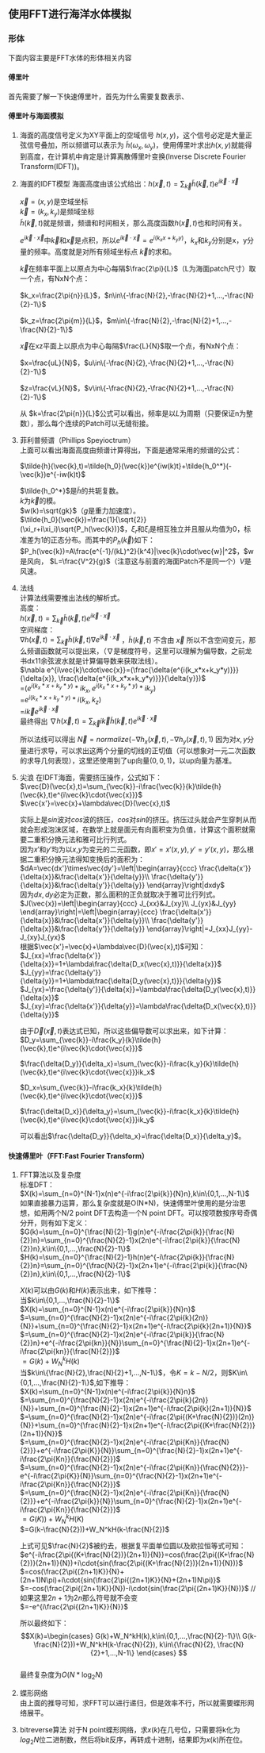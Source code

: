 ## 使用FFT进行海洋水体模拟

### 形体
下面内容主要是FFT水体的形体相关内容

#### 傅里叶
首先需要了解一下快速傅里叶，首先为什么需要复数表示、

#### 傅里叶与海面模拟

1. 海面的高度信号定义为XY平面上的空域信号 $h(x,y)$，这个信号必定是大量正弦信号叠加，所以频谱可以表示为 $\tilde{h}(\omega_x,\omega_y)$，使用傅里叶求出$h(x,y)$就能得到高度，在计算机中肯定是计算离散傅里叶变换(Inverse Discrete Fourier Transform(IDFT))。

2. 海面的IDFT模型
    海面高度由该公式给出：$h(\vec{x},t)=\sum_{\vec{k}}\tilde{h}(\vec{k},t)e^{i\vec{k}\cdot\vec{x}}$

    $\vec{x}=(x,y)$是空域坐标   
    $\vec{k}=(k_x,k_y)$是频域坐标  
    $\tilde{h}(\vec{k},t)$就是频谱，频谱和时间相关，那么高度函数$h(\vec{x},t)$也和时间有关。

    $e^{i\vec{k}\cdot\vec{x}}$中$\vec{k}$和$\vec{x}$是点积，所以$e^{i\vec{k}\cdot\vec{x}}=e^{i(k_xx+k_yy)}$，$k_x$和$k_y$分别是x，y分量的频率。高度就是对所有频域坐标点 $\vec{k}$的求和。

    $\vec{k}$在频率平面上以原点为中心每隔$\frac{2\pi}{L}$（L为海面patch尺寸）取一个点，有NxN个点：

    $k_x=\frac{2\pi{n}}{L}$，$n\in\{-\frac{N}{2},-\frac{N}{2}+1,...,-\frac{N}{2}-1\}$

    $k_z=\frac{2\pi{m}}{L}$，$m\in\{-\frac{N}{2},-\frac{N}{2}+1,...,-\frac{N}{2}-1\}$

    $\vec{x}$在xz平面上以原点为中心每隔$\frac{L}{N}$取一个点，有NxN个点：

    $x=\frac{uL}{N}$，$u\in\{-\frac{N}{2},-\frac{N}{2}+1,...,-\frac{N}{2}-1\}$

    $z=\frac{vL}{N}$，$v\in\{-\frac{N}{2},-\frac{N}{2}+1,...,-\frac{N}{2}-1\}$

    从 $k=\frac{2\pi{n}}{L}$公式可以看出，频率是以$L$为周期（只要保证n为整数），那么每个连续的Patch可以无缝衔接。

3. 菲利普频谱（Phillips Speyioctrum）   
    上面可以看出海面高度由频谱计算得出，下面是通常采用的频谱的公式：

    $\tilde{h}(\vec{k},t)=\tilde{h_0}(\vec{k})e^{iw(k)t}+\tilde{h_0^*}(-\vec{k})e^{-iw(k)t}$

    $\tilde{h_0^*}$是$\tilde{h}$的共轭复数。  
    $k$为$\vec{k}$的模。  
    $w(k)=\sqrt{gk}$（$g$是重力加速度）。  
    $\tilde{h_0}(\vec{k})=\frac{1}{\sqrt{2}}(\xi_r+i\xi_i)\sqrt{P_h(\vec{k})}$，$\xi_r$和$\xi_i$是相互独立并且服从均值为0，标准差为1的正态分布。而其中的$P_h(\vec{k})$如下：  
    $P_h(\vec{k})=A\frac{e^{-1}/(kL)^2}{k^4}|\vec{k}\cdot\vec{w}|^2$，$w是风向， $L=\frac{V^2}{g}$（注意这与前面的海面Patch不是同一个）$V$是风速。

4. 法线  
    计算法线需要推出法线的解析式。  
    高度：   
    $h(\vec{x},t)=\sum_{\vec{k}}\tilde{h}(\vec{k},t)e^{i\vec{k}\cdot\vec{x}}$  
    空间梯度：  
    $\nabla h(\vec{x},t)=\sum_{\vec{k}}\tilde{h}(\vec{k},t)\nabla e^{i\vec{k}\cdot\vec{x}}$ ，$\tilde{h}(\vec{k},t)$ 不含由 $\vec{x}$ 所以不含空间变元，那么频谱函数就可以提出来，（$\nabla$是梯度符号，这里可以理解为偏导数，之前龙书dx11余弦波水就是计算偏导数来获取法线）。   
    $\nabla e^{i\vec{k}\cdot\vec{x}}=(\frac{\delta{e^{i(k_x*x+k_y*y)}}}{\delta{x}}, \frac{\delta{e^{i(k_x*x+k_y*y)}}}{\delta{y}})$    
    =$(e^{i(k_x*x+k_y*y)}*ik_x,e^{i(k_x*x+k_y*y)}*ik_y)$  
    =$e^{i(k_x*x+k_y*y)}*i(k_x,k_z)$  
    =$i\vec{k}e^{i\vec{k}\cdot\vec{x}}$    
    最终得出 $\nabla h(\vec{x},t)=\sum_{\vec{k}}i\vec{k}\tilde{h}(\vec{k},t)e^{i\vec{k}\cdot\vec{x}}$

    所以法线可以得出 $\vec{N}=normalize(-\nabla h_x(\vec{x},t),-\nabla h_y(\vec{x},t),1)$ 因为对$x,y$分量进行求导，可以求出这两个分量的切线的正切值（可以想象对一元二次函数的求导几何表现），这里还使用到了up向量$(0,0,1)$，以up向量为基准。

5. 尖浪
   在IDFT海面，需要挤压操作，公式如下：  
   $\vec{D}(\vec{x},t)=\sum_{\vec{k}}-i\frac{\vec{k}}{k}\tilde{h}(\vec{k},t)e^{i\vec{k}\cdot{\vec{x}}}$   
   $\vec{x'}=\vec{x}+\lambda\vec{D}(\vec{x},t)$

   实际上是$sin$波对$cos$波的挤压，$cos$对$sin$的挤压。挤压过头就会产生穿刺从而就会形成泡沫区域，在数学上就是面元有向面积变为负值，计算这个面积就需要二重积分换元法和雅可比行列式。  
   因为$x'$和$y'$均为以$x$,$y$为变元的二元函数，即$x'=x'(x,y),y'=y'(x,y)$，那么根据二重积分换元法得知变换后的面积为：$dA=\vec{dx'}\times\vec{dy'}=\left|\begin{array}{ccc}
     \frac{\delta{x'}}{\delta{x}}&\frac{\delta{x'}}{\delta{y}}\\
     \frac{\delta{y'}}{\delta{x}}&\frac{\delta{y'}}{\delta{y}}
 \end{array}\right|dxdy$  
    因为$dx,dy$必定为正数，那么面积的正负就取决于雅可比行列式。    
    $J(\vec{x})=\left|\begin{array}{ccc}
        J_{xx}&J_{xy}\\
        J_{yx}&J_{yy}
     \end{array}\right|=\left|\begin{array}{ccc}
     \frac{\delta{x'}}{\delta{x}}&\frac{\delta{x'}}{\delta{y}}\\
     \frac{\delta{y'}}{\delta{x}}&\frac{\delta{y'}}{\delta{y}}
    \end{array}\right|=J_{xx}J_{yy}-J_{xy}J_{yx}$   
    根据$\vec{x'}=\vec{x}+\lambda\vec{D}(\vec{x},t)$可知：  
    $J_{xx}=\frac{\delta{x'}}{\delta{x}}=1+\lambda\frac{\delta{D_x(\vec{x},t)}}{\delta{x}}$  
    $J_{yy}=\frac{\delta{y'}}{\delta{y}}=1+\lambda\frac{\delta{D_y(\vec{x},t)}}{\delta{y}}$  
     $J_{yx}=\frac{\delta{y'}}{\delta{x}}=\lambda\frac{\delta{D_y(\vec{x},t)}}{\delta{x}}$  
     $J_{xy}=\frac{\delta{x'}}{\delta{y}}=\lambda\frac{\delta{D_x(\vec{x},t)}}{\delta{y}}$

     由于$\vec{D}(\vec{x},t)$表达式已知，所以这些偏导数可以求出来，如下计算：  
     $D_y=\sum_{\vec{k}}-i\frac{k_y}{k}\tilde{h}(\vec{k},t)e^{i\vec{k}\cdot{\vec{x}}}$

     $\frac{\delta{D_y}}{\delta_x}=\sum_{\vec{k}}-i\frac{k_y}{k}\tilde{h}(\vec{k},t)e^{i\vec{k}\cdot{\vec{x}}}ik_x$  

     $D_x=\sum_{\vec{k}}-i\frac{k_x}{k}\tilde{h}(\vec{k},t)e^{i\vec{k}\cdot{\vec{x}}}$

     $\frac{\delta{D_x}}{\delta_y}=\sum_{\vec{k}}-i\frac{k_x}{k}\tilde{h}(\vec{k},t)e^{i\vec{k}\cdot{\vec{x}}}ik_y$

     可以看出$\frac{\delta{D_y}}{\delta_x}=\frac{\delta{D_x}}{\delta_y}$。

#### 快速傅里叶（FFT:Fast Fourier Transform）

1. FFT算法以及复杂度   
   标准DFT：  
   $X(k)=\sum_{n=0}^{N-1}x(n)e^{-i\frac{2\pi{k}}{N}n},k\in\{0,1,...,N-1\}$  
   如果直接暴力运算，那么复杂度就是O(N*N)，快速傅里叶使用的是分治思想，如用两个N/2 point DFT去构造一个N point DFT。可以按项数按序号奇偶分开，则有如下定义：  
    $G(k)=\sum_{n=0}^{\frac{N}{2}-1}g(n)e^{-i\frac{2\pi{k}}{\frac{N}{2}}n}=\sum_{n=0}^{\frac{N}{2}-1}x(2n)e^{-i\frac{2\pi{k}}{\frac{N}{2}}n},k\in\{0,1,...,\frac{N}{2}-1\}$  
     $H(k)=\sum_{n=0}^{\frac{N}{2}-1}h(n)e^{-i\frac{2\pi{k}}{\frac{N}{2}}n}=\sum_{n=0}^{\frac{N}{2}-1}x(2n+1)e^{-i\frac{2\pi{k}}{\frac{N}{2}}n},k\in\{0,1,...,\frac{N}{2}-1\}$  

     $X(k)$可以由$G(k)$和$H(k)$表示出来，如下推导：   
     当$k\in\{0,1,...,\frac{N}{2}-1\}$  
     $X(k)=\sum_{n=0}^{N-1}x(n)e^{-i\frac{2\pi{k}}{N}n}$    
     $=\sum_{n=0}^{\frac{N}{2}-1}x(2n)e^{-i\frac{2\pi{k}(2n)}{N}}+\sum_{n=0}^{\frac{N}{2}-1}x(2n+1)e^{-i\frac{2\pi{k}(2n+1)}{N}}$   
     $=\sum_{n=0}^{\frac{N}{2}-1}x(2n)e^{-i\frac{2\pi{k}}{\frac{N}{2}}n}+e^{-i\frac{2\pi{kn}}{N}}\sum_{n=0}^{\frac{N}{2}-1}x(2n+1)e^{-i\frac{2\pi{kn}}{\frac{N}{2}}}$  
     $=G(k)+W_N^kH(k)$  
     当$k\in\{\frac{N}{2},\frac{N}{2}+1,...,N-1\}$，令$K=k-N/2$，则$K\in\{0,1,...,\frac{N}{2}-1\}$,如下推导：  
     $X(k)=\sum_{n=0}^{N-1}x(n)e^{-i\frac{2\pi{k}}{N}n}$   
     $=\sum_{n=0}^{\frac{N}{2}-1}x(2n)e^{-i\frac{2\pi{k}(2n)}{N}}+\sum_{n=0}^{\frac{N}{2}-1}x(2n+1)e^{-i\frac{2\pi{k}(2n+1)}{N}}$   
     $=\sum_{n=0}^{\frac{N}{2}-1}x(2n)e^{-i\frac{2\pi{(K+\frac{N}{2})}(2n)}{N}}+\sum_{n=0}^{\frac{N}{2}-1}x(2n+1)e^{-i\frac{2\pi{(K+\frac{N}{2})}(2n+1)}{N}}$   
     $=\sum_{n=0}^{\frac{N}{2}-1}x(2n)e^{-i\frac{2\pi{Kn}}{\frac{N}{2}}}+e^{-i\frac{2\pi{K}}{N}}\sum_{n=0}^{\frac{N}{2}-1}x(2n+1)e^{-i\frac{2\pi{Kn}}{\frac{N}{2}}}$  
     $=\sum_{n=0}^{\frac{N}{2}-1}x(2n)e^{-i\frac{2\pi{Kn}}{\frac{N}{2}}}-e^{-i\frac{2\pi{K}}{N}}\sum_{n=0}^{\frac{N}{2}-1}x(2n+1)e^{-i\frac{2\pi{Kn}}{\frac{N}{2}}}$  
     $=\sum_{n=0}^{\frac{N}{2}-1}x(2n)e^{-i\frac{2\pi{Kn}}{\frac{N}{2}}}+e^{-i\frac{2\pi{k}}{N}}\sum_{n=0}^{\frac{N}{2}-1}x(2n+1)e^{-i\frac{2\pi{Kn}}{\frac{N}{2}}}$  
     $=G(K))+W_N^kH(K)$   
     $=G(k-\frac{N}{2}))+W_N^kH(k-\frac{N}{2})$  

     上式可见$\frac{N}{2}$被约去，根据复平面单位圆以及欧拉恒等式可知：  
     $e^{-i\frac{2\pi{(K+\frac{N}{2})}(2n+1)}{N}}=cos(\frac{2\pi{(K+\frac{N}{2})}(2n+1)}{N})+i\cdot{sin(\frac{2\pi{(K+\frac{N}{2})}(2n+1)}{N})}$  
     $=cos(\frac{2\pi{(2n+1)K}}{N}+(2n+1)N\pi)+i\cdot{sin(\frac{2\pi{(2n+1)K}}{N}+(2n+1)N\pi)}$  
     $=-cos(\frac{2\pi{(2n+1)K}}{N})-i\cdot{sin(\frac{2\pi{(2n+1)K}}{N})}$ //如果这里$2n+1$为$2n$那么符号就不会变   
     $=-e^{i\frac{2\pi{(2n+1)K}}{N}}$  

     所以最终如下：  
     $$X(k)=\begin{cases}
     G(k)+W_N^kH(k),k\in\{0,1,...,\frac{N}{2}-1\}\\
     G(k-\frac{N}{2}))+W_N^kH(k-\frac{N}{2}), k\in\{\frac{N}{2}, \frac{N}{2}+1,...,N-1\}
     \end{cases}
     $$  
     最终复杂度为$O(N*\log_2N)$
2. 蝶形网络   
   由上面的推导可知，求FFT可以进行递归，但是效率不行，所以就需要蝶形网络展平。


3. bitreverse算法
   对于N point蝶形网络，求$x(k)$在几号位，只需要将k化为$log_2N$位二进制数，然后将bit反序，再转成十进制，结果即为$x(k)$所在位。